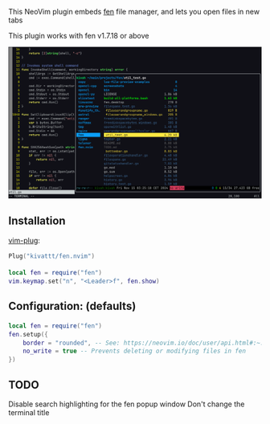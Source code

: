 This NeoVim plugin embeds [fen](https://github.com/kivattt/fen) file manager, and lets you open files in new tabs

This plugin works with fen v1.7.18 or above

<img src="screenshot.png" alt="Selecting multiple files to open in tabs">

## Installation
[vim-plug](https://github.com/junegunn/vim-plug):
```lua
Plug("kivattt/fen.nvim")

local fen = require("fen")
vim.keymap.set("n", "<Leader>f", fen.show)
```

## Configuration: (defaults)
```lua
local fen = require("fen")
fen.setup({
    border = "rounded", -- See: https://neovim.io/doc/user/api.html#:~:text=border%3A
    no_write = true -- Prevents deleting or modifying files in fen
})
```

## TODO
Disable search highlighting for the fen popup window
Don't change the terminal title
